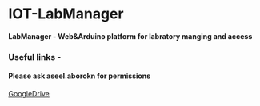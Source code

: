 # IOT-LabManager
#### LabManager - Web&amp;Arduino platform for labratory manging and access



### Useful links - 
#### Please ask aseel.aborokn for permissions
[GoogleDrive](https://drive.google.com/drive/folders/1LymdwhpFjWQGFaYAkmWf963e8x5aBm2m?usp=sharing) 
